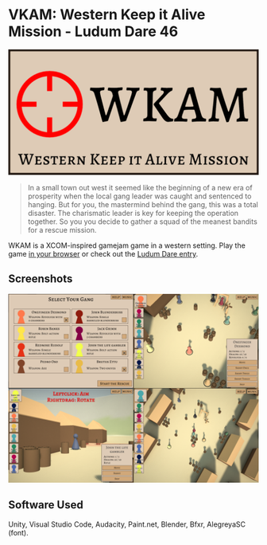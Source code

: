 # VKAM: Western Keep it Alive Mission - Ludum Dare 46

![cover image](https://github.com/Aggrathon/LudumDare46/raw/gh-pages/cover_wide.png)

> In a small town out west it seemed like the beginning of a new era of prosperity when the local
 gang leader was caught and sentenced to hanging. But for you, the mastermind behind the gang, this
 was a total disaster. The charismatic leader is key for keeping the operation together. So you you
 decide to gather a squad of the meanest bandits for a rescue mission.

WKAM is a XCOM-inspired gamejam game in a western setting.
Play the game [in your browser](https://aggrathon.github.io/LudumDare46/)
or check out the [Ludum Dare entry](https://ldjam.com/events/ludum-dare/46/wkam-western-keep-it-alive-mission).

## Screenshots

![screenshots](https://github.com/Aggrathon/LudumDare46/raw/gh-pages/screenshots.png)

## Software Used

Unity, Visual Studio Code, Audacity, Paint.net, Blender, Bfxr, AlegreyaSC (font).
